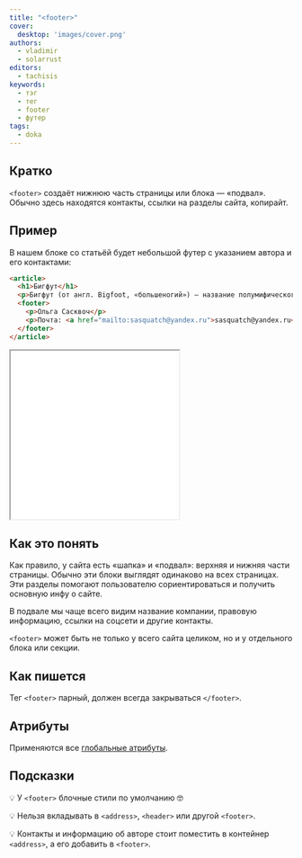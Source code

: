 ```yaml
---
title: "<footer>"
cover:
  desktop: 'images/cover.png'
authors:
  - vladimir
  - solarrust
editors:
  - tachisis
keywords:
  - тэг
  - тег
  - footer
  - футер
tags:
  - doka
---
```


## Кратко

`<footer>` создаёт нижнюю часть страницы или блока — «подвал». Обычно здесь находятся контакты, ссылки на разделы сайта, копирайт.

## Пример

В нашем блоке со статьёй будет небольшой футер с указанием автора и его контактами:

```html
<article>
  <h1>Бигфут</h1>
  <p>Бигфут (от англ. Bigfoot, «большеногий») — название полумифического млекопитающего...</p>
  <footer>
    <p>Ольга Сасквоч</p>
    <p>Почта: <a href="mailto:sasquatch@yandex.ru">sasquatch@yandex.ru</a>.</p>
  </footer>
</article>
```

<iframe title="Футер для статьи — <footer> — Дока" src="demos/footer/" height="300"></iframe>

## Как это понять

Как правило, у сайта есть «шапка» и «подвал»: верхняя и нижняя части страницы. Обычно эти блоки выглядят одинаково на всех страницах. Эти разделы помогают пользователю сориентироваться и получить основную инфу о сайте.

В подвале мы чаще всего видим название компании, правовую информацию, ссылки на соцсети и другие контакты.

`<footer>` может быть не только у всего сайта целиком, но и у отдельного блока или секции.

## Как пишется

Тег `<footer>` парный, должен всегда закрываться `</footer>`.

## Атрибуты

Применяются все [глобальные атрибуты](/html/global-attrs).

## Подсказки

💡 У `<footer>` блочные стили по умолчанию 🤓

💡 Нельзя вкладывать в `<address>`, `<header>` или другой `<footer>`.

💡 Контакты и информацию об авторе стоит поместить в контейнер `<address>`, а его добавить в `<footer>`.
